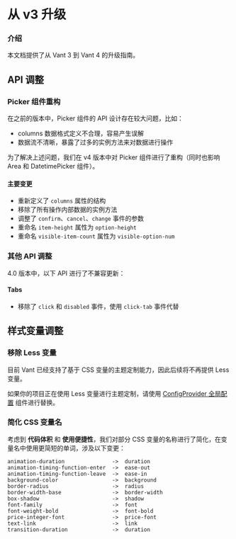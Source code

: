 # 从 v3 升级

### 介绍

本文档提供了从 Vant 3 到 Vant 4 的升级指南。

## API 调整

### Picker 组件重构

在之前的版本中，Picker 组件的 API 设计存在较大问题，比如：

- columns 数据格式定义不合理，容易产生误解
- 数据流不清晰，暴露了过多的实例方法来对数据进行操作

为了解决上述问题，我们在 v4 版本中对 Picker 组件进行了重构（同时也影响 Area 和 DatetimePicker 组件）。

#### 主要变更

- 重新定义了 `columns` 属性的结构
- 移除了所有操作内部数据的实例方法
- 调整了 `confirm`、`cancel`、`change` 事件的参数
- 重命名 `item-height` 属性为 `option-height`
- 重命名 `visible-item-count` 属性为 `visible-option-num`

### 其他 API 调整

4.0 版本中，以下 API 进行了不兼容更新：

#### Tabs

- 移除了 `click` 和 `disabled` 事件，使用 `click-tab` 事件代替

## 样式变量调整

### 移除 Less 变量

目前 Vant 已经支持了基于 CSS 变量的主题定制能力，因此后续将不再提供 Less 变量。

如果你的项目正在使用 Less 变量进行主题定制，请使用 [ConfigProvider 全局配置](#/zh-CN/config-provider) 组件进行替换。

### 简化 CSS 变量名

考虑到 **代码体积** 和 **使用便捷性**，我们对部分 CSS 变量的名称进行了简化，在变量名中使用更简短的单词，涉及以下变更：

```less
animation-duration               ->  duration
animation-timing-function-enter  ->  ease-out
animation-timing-function-leave  ->  ease-in
background-color                 ->  background
border-radius                    ->  radius
border-width-base                ->  border-width
box-shadow                       ->  shadow
font-family                      ->  font
font-weight-bold                 ->  font-bold
price-integer-font               ->  price-font
text-link                        ->  link
transition-duration              ->  duration
```
